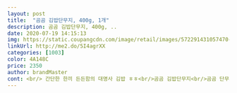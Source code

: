 ```yaml
---
layout: post 
title:  "곰곰 김밥단무지, 400g, 1개" 
description: 곰곰 김밥단무지, 400g, ..
date: 2020-07-19 14:15:13 
img: https://static.coupangcdn.com/image/retail/images/572291431057470-cc33eafc-b685-4e6c-bbcb-b2bc32c8ffbf.jpg 
linkUrl: http://me2.do/5I4agrXX 
categories: [1003] 
color: 4A148C 
price: 2350 
author: brandMaster 
cont: <br/> 간단한 한끼 든든함의 대명사 김밥 ㅎㅎ<br/>곰곰 김밥단무지<br/>곰곰 단무지,햄,당근으로 김밥 만들었어요<br/>곰곰 당근을 얇게 채 썰어서 소금간 살짝해서 볶고<br/>국내산 무로 만들었고<br/>국내산이라고 하니 재료에 믿음이 팍팍 들어요.<br/><br/>김밥에 빠질수 없는 재료하면 단무지!!<br/>김밥에 빠질수 없는건 바로 단무지 아니겠어요?<br/>김밥의 핵심재료인 단무지ㅎㅎ<br/>꼬마김밥으로 아침 메뉴부터 오늘 점심 도시락 까지 만들었답니다!<br/>꼬마김밥을 만들꺼라 단무지 하나 넣으면 짤수도 있으니<br/>꼬마김밥을 종종 만들어 먹는데요<br/>느끼하지 않고 담백하게 만들어 줍니당!!!<br/>느므느므 맛있어요<br/>단무지 없는 김밥은 앙꼬 없는 찐빵 같은거라는거<br/> 
---
```

 